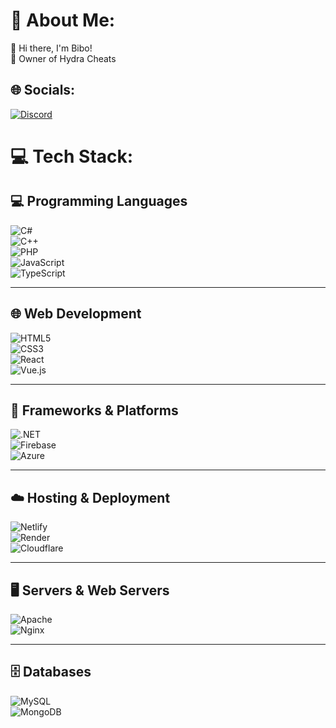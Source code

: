 # 💫 About Me:
👋 Hi there, I'm Bibo! <br>👑 Owner of Hydra Cheats


## 🌐 Socials:
[![Discord](https://img.shields.io/badge/Discord-%237289DA.svg?logo=discord&logoColor=white)](https://discord.gg/hydracheats) 

# 💻 Tech Stack:
## 💻 Programming Languages  
![C#](https://img.shields.io/badge/c%23-%23239120.svg?style=for-the-badge&logo=csharp&logoColor=white)  
![C++](https://img.shields.io/badge/c++-%2300599C.svg?style=for-the-badge&logo=c%2B%2B&logoColor=white)  
![PHP](https://img.shields.io/badge/php-%23777BB4.svg?style=for-the-badge&logo=php&logoColor=white)  
![JavaScript](https://img.shields.io/badge/javascript-%23323330.svg?style=for-the-badge&logo=javascript&logoColor=%23F7DF1E)  
![TypeScript](https://img.shields.io/badge/typescript-%23007ACC.svg?style=for-the-badge&logo=typescript&logoColor=white)

---

## 🌐 Web Development  
![HTML5](https://img.shields.io/badge/html5-%23E34F26.svg?style=for-the-badge&logo=html5&logoColor=white)  
![CSS3](https://img.shields.io/badge/css3-%231572B6.svg?style=for-the-badge&logo=css3&logoColor=white)  
![React](https://img.shields.io/badge/react-%2320232a.svg?style=for-the-badge&logo=react&logoColor=%2361DAFB)  
![Vue.js](https://img.shields.io/badge/vue.js-%2335495e.svg?style=for-the-badge&logo=vuedotjs&logoColor=%234FC08D)

---

## 🧰 Frameworks & Platforms  
![.NET](https://img.shields.io/badge/.NET-5C2D91?style=for-the-badge&logo=.net&logoColor=white)  
![Firebase](https://img.shields.io/badge/firebase-%23039BE5.svg?style=for-the-badge&logo=firebase)  
![Azure](https://img.shields.io/badge/azure-%230072C6.svg?style=for-the-badge&logo=microsoftazure&logoColor=white)

---

## ☁️ Hosting & Deployment  
![Netlify](https://img.shields.io/badge/netlify-%23000000.svg?style=for-the-badge&logo=netlify&logoColor=%2300C7B7)  
![Render](https://img.shields.io/badge/Render-%2346E3B7.svg?style=for-the-badge&logo=render&logoColor=white)  
![Cloudflare](https://img.shields.io/badge/Cloudflare-F38020?style=for-the-badge&logo=Cloudflare&logoColor=white)

---

## 🖥️ Servers & Web Servers  
![Apache](https://img.shields.io/badge/apache-%23D42029.svg?style=for-the-badge&logo=apache&logoColor=white)  
![Nginx](https://img.shields.io/badge/nginx-%23009639.svg?style=for-the-badge&logo=nginx&logoColor=white)

---

## 🗄️ Databases  
![MySQL](https://img.shields.io/badge/mysql-4479A1.svg?style=for-the-badge&logo=mysql&logoColor=white)  
![MongoDB](https://img.shields.io/badge/MongoDB-%234ea94b.svg?style=for-the-badge&logo=mongodb&logoColor=white)
